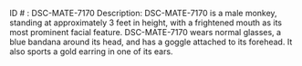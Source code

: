 ID # : DSC-MATE-7170
Description: DSC-MATE-7170 is a male monkey, standing at approximately 3 feet in height, with a frightened mouth as its most prominent facial feature. DSC-MATE-7170 wears normal glasses, a blue bandana around its head, and has a goggle attached to its forehead. It also sports a gold earring in one of its ears.